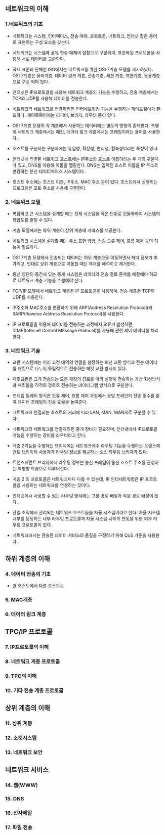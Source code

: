 ## 네트워크의 이해
### 1.네트워크의 기초

- 네트워크는 시스템, 인터페이스, 전송 매체, 프로토콜, 네트워크, 인터넷 같은 용어로 표현하는 구성 요소를 갖는다.

- 네트워크는 시스템과 공유 전송 매체의 집합으로 구성되며, 표준화된 프로토콜을 사용해 서로 데이터를 교환한다.

- 국제 표준화 단체인 ISO에서는 네트워크를 위한 OSI 7계층 모델을 제시하였다. OSI 7계층은 물리계층, 데이터 링크 계층, 전송계층, 세션 계층, 표현계층, 응용계층으로 구성 되어 있다. 
- 인터넷은 IP프로토콜을 사용해 네트워크 계층의 기능을 수행하고, 전송 계층에서는 TCP와 UDP를 사용해 데이터를 전송한다. 

- 네트워크와 네트워크를 연결하려면 인터네트워킹 기능을 수행하는 게이트웨이가 필요하다. 게이트웨이에는 리피터, 브리지, 라우터 등이 있다.

- OSI 7계층 모델의 각 계층에서 사용하는 데이터에는 별도의 명칭이 존재한다. 특별히 네트워크 계층에서는 패킷, 데이터 링크 계층에서는 프레임이라는 용어를 사용한다.

- 호스트를 구분하는 구분자에는 유일성, 확장성, 편리성, 함축성이라는 특징이 있다.

- 인터넷에 연결된 네트워크 호스트에는 IP주소와 호스트 이름이라는 두 개의 구분자가 있고, DNS를 이용해 이들을 맵핑한다. DNS는 입력된 호스트 이름을 IP 주소로 변환하는 분산 데이터베이스 시스템이다.

- 호스트 주소에는 호스트 이름, IP주소, MAC 주소 등이 있다. 호스트에서 실행되는 프로그램은 포트 주소를 사용해 구분한다.



### 2. 네트워크 모델

- 복잡하고 큰 시스템을 설계할 때는 전체 시스템을 작은 단위로 모듈화하여 시스템의 복잡도를 줄일 수 있다.

- 계층 모델에서는 하위 계층이 상위 계층에 서비스를 제공한다.

- 네트워크 시스템을 설계할 때는 주소 표현 방법, 전송 오류 제어, 흐름 제어 등의 기능이 필요하다.

- OSI 7계층 모델에서 전송되는 데이터는 하위 계층으올 이동하면서 헤더 정보가 추가되고, 반대로 상위 계층으로 이동할 때는 헤더를 해석하고 제거한다.

- 통신 양단의 중간에 있는 중개 시스템은 데이터의 전송 결로 문제를 해결해야 하므로 네트워크 계층 기능을 수행해야 한다. 

- TCP/IP 모델에서 네트워크 계층은 IP 프로토콜을 사용하며, 전송 계층은 TCP와 UDP를 사용한다.

- IP주소와 MAC주소를 변환하기 위해 ARP(Address Resolution Protocol)와 RARP(Reverse Address Resolution Protocol)을 사용한다.

- IP 프로토콜을 이용해 데이터를 전송하는 과정에서 오류가 발생하면 ICMP(Internet Control MEssage Protocol)를 사용해 관련 제어 데이터를 처리한다.

### 3. 네트워크 기술

- 교환 시스템에는 미리 고정 대역의 연결을 설정하는 회선 교환 방식과 전송 데이터를 패킷으로 나누어 독립적으로 전송하는 패킷 교환 방식이 있다.

- 패킷교환은 크게 전송되는 모든 패킷의 경로를 미리 설정해 전송하는 가상 회선방식과 패킷들을 각각의 경로로 전송하는 데이터그램 방식으로 구분한다.

- 프레임 릴레이 방식은 오류 제어, 흐름 제어 과정에서 응답 프레인의 전송 횟수를 즐여 데이터 프레임의 전송 효율을 높여준다.

- 네트워크에 연결되는 호스트의 거리에 따라 LAN, MAN, WAN으로 구분할 수 있다. 

- 네트워크와 네트워크를 연결하려면 중개 장비가 필요하며, 인터냇에서 IP프로토콜 기능을 수행하는 장비를 라우터라고 한다.

- 계층 2기능을 수행하는 브리지에는 네트워크에수 라우팅 기능을 수행하는 트랜스페런트 브리지와 사용자가 라우팅 정보를 제공하는 소스 라우팅 브리지가 있다.
- 트랜스페런트 브리지에서 라우팅 정보는 송신 프레임이 송신 호스트 주소를 관챃하는 역방향 학습으로 이루어진다.
- 계층 2 의 프로토콜은 네트워크마다 다를 수 있는데, IP 인터네트워킹은 IP 프로토콜을 사용하는 네트워크를 연결하는 것이다.
- 인터넷에서 사용할 수 있는 라우팅 방식에는 고정 경로 배정과 적응 경로 배정이 있다.
- 단일 조직에서 관리되는 네트워크 호스트들을 자율 시스템이라고 한다. 자율 시스템 내부를 담당하는 내부 라우팅 프로토콜과 자율 시스템 사이의 연동을 위한 외부 라우팅 프로토콜이 있다.
- 네트워크에서는 전송된 데이터 서비스의 품질을 구정하기 위해 QoS 기준을 사용한다.
## 하위 계층의 이해

### 4. 데이터 전송의 기초
- 한 호스트에서 다른 호스트로

### 5. MAC계층

### 6. 데이터 링크 계층

## TPC/IP 프로토콜

### 7. IP프로토콜의 이해



### 8. 네트워크 계층 프로토콜

### 9. TPC의 이해

### 10. 기타 전송 계층 프로토콜

## 상위 계층의 이해

### 11. 상위 계층
### 12. 소켓시스템
### 13. 네트워크 보안
## 네트워크 서비스
### 14. 웹(WWW)
### 15. DNS
### 16. 전자메일
### 17. 파일 전송
